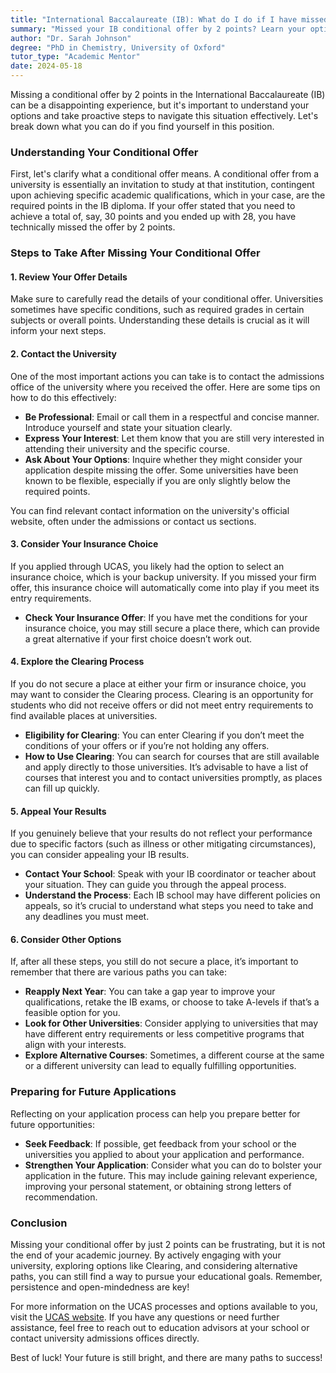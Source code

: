 ```yaml
---
title: "International Baccalaureate (IB): What do I do if I have missed my conditional offer by 2 points?"
summary: "Missed your IB conditional offer by 2 points? Learn your options and steps to navigate this situation effectively and improve your chances."
author: "Dr. Sarah Johnson"
degree: "PhD in Chemistry, University of Oxford"
tutor_type: "Academic Mentor"
date: 2024-05-18
---
```


Missing a conditional offer by 2 points in the International Baccalaureate (IB) can be a disappointing experience, but it's important to understand your options and take proactive steps to navigate this situation effectively. Let's break down what you can do if you find yourself in this position.

### Understanding Your Conditional Offer

First, let's clarify what a conditional offer means. A conditional offer from a university is essentially an invitation to study at that institution, contingent upon achieving specific academic qualifications, which in your case, are the required points in the IB diploma. If your offer stated that you need to achieve a total of, say, 30 points and you ended up with 28, you have technically missed the offer by 2 points.

### Steps to Take After Missing Your Conditional Offer

#### 1. **Review Your Offer Details**

Make sure to carefully read the details of your conditional offer. Universities sometimes have specific conditions, such as required grades in certain subjects or overall points. Understanding these details is crucial as it will inform your next steps. 

#### 2. **Contact the University**

One of the most important actions you can take is to contact the admissions office of the university where you received the offer. Here are some tips on how to do this effectively:

- **Be Professional**: Email or call them in a respectful and concise manner. Introduce yourself and state your situation clearly.
- **Express Your Interest**: Let them know that you are still very interested in attending their university and the specific course.
- **Ask About Your Options**: Inquire whether they might consider your application despite missing the offer. Some universities have been known to be flexible, especially if you are only slightly below the required points.

You can find relevant contact information on the university's official website, often under the admissions or contact us sections.

#### 3. **Consider Your Insurance Choice**

If you applied through UCAS, you likely had the option to select an insurance choice, which is your backup university. If you missed your firm offer, this insurance choice will automatically come into play if you meet its entry requirements. 

- **Check Your Insurance Offer**: If you have met the conditions for your insurance choice, you may still secure a place there, which can provide a great alternative if your first choice doesn’t work out.

#### 4. **Explore the Clearing Process**

If you do not secure a place at either your firm or insurance choice, you may want to consider the Clearing process. Clearing is an opportunity for students who did not receive offers or did not meet entry requirements to find available places at universities. 

- **Eligibility for Clearing**: You can enter Clearing if you don’t meet the conditions of your offers or if you’re not holding any offers.
- **How to Use Clearing**: You can search for courses that are still available and apply directly to those universities. It’s advisable to have a list of courses that interest you and to contact universities promptly, as places can fill up quickly.

#### 5. **Appeal Your Results**

If you genuinely believe that your results do not reflect your performance due to specific factors (such as illness or other mitigating circumstances), you can consider appealing your IB results. 

- **Contact Your School**: Speak with your IB coordinator or teacher about your situation. They can guide you through the appeal process.
- **Understand the Process**: Each IB school may have different policies on appeals, so it’s crucial to understand what steps you need to take and any deadlines you must meet.

#### 6. **Consider Other Options**

If, after all these steps, you still do not secure a place, it’s important to remember that there are various paths you can take:

- **Reapply Next Year**: You can take a gap year to improve your qualifications, retake the IB exams, or choose to take A-levels if that’s a feasible option for you. 
- **Look for Other Universities**: Consider applying to universities that may have different entry requirements or less competitive programs that align with your interests.
- **Explore Alternative Courses**: Sometimes, a different course at the same or a different university can lead to equally fulfilling opportunities.

### Preparing for Future Applications

Reflecting on your application process can help you prepare better for future opportunities:

- **Seek Feedback**: If possible, get feedback from your school or the universities you applied to about your application and performance.
- **Strengthen Your Application**: Consider what you can do to bolster your application in the future. This may include gaining relevant experience, improving your personal statement, or obtaining strong letters of recommendation.

### Conclusion

Missing your conditional offer by just 2 points can be frustrating, but it is not the end of your academic journey. By actively engaging with your university, exploring options like Clearing, and considering alternative paths, you can still find a way to pursue your educational goals. Remember, persistence and open-mindedness are key!

For more information on the UCAS processes and options available to you, visit the [UCAS website](https://www.ucas.com/undergraduate/after-you-apply/types-undergraduate-offers). If you have any questions or need further assistance, feel free to reach out to education advisors at your school or contact university admissions offices directly.

Best of luck! Your future is still bright, and there are many paths to success!
    